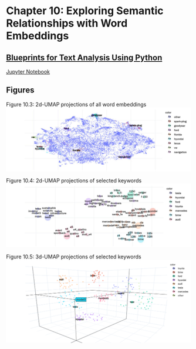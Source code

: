 # Chapter 10: Exploring Semantic Relationships with Word Embeddings

## [Blueprints for Text Analysis Using Python](https://github.com/blueprints-for-text-analytics-python/blueprints-text)

[Jupyter Notebook](Embeddings.ipynb)

## Figures

Figure 10.3: 2d-UMAP projections of all word embeddings
![](figures/umap_all.jpg)

Figure 10.4: 2d-UMAP projections of selected keywords
![](figures/umap_selected_2d.jpg)

Figure 10.5: 3d-UMAP projections of selected keywords
![](figures/umap_selected_3d.png)


